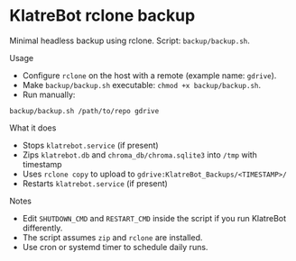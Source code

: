 # KlatreBot rclone backup

Minimal headless backup using rclone. Script: `backup/backup.sh`.

Usage
- Configure `rclone` on the host with a remote (example name: `gdrive`).
- Make `backup/backup.sh` executable: `chmod +x backup/backup.sh`.
- Run manually:
```
backup/backup.sh /path/to/repo gdrive
```

What it does
- Stops `klatrebot.service` (if present)
- Zips `klatrebot.db` and `chroma_db/chroma.sqlite3` into `/tmp` with timestamp
- Uses `rclone copy` to upload to `gdrive:KlatreBot_Backups/<TIMESTAMP>/`
- Restarts `klatrebot.service` (if present)

Notes
- Edit `SHUTDOWN_CMD` and `RESTART_CMD` inside the script if you run KlatreBot differently.
- The script assumes `zip` and `rclone` are installed.
- Use cron or systemd timer to schedule daily runs.


